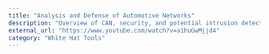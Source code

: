 ```yaml
---
title: "Analysis and Defense of Automotive Networks"
description: "Overview of CAN, security, and potential intrusion detection approaches at BSides Knoxville 2020"
external_url: "https://www.youtube.com/watch?v=a1huGwMjjd4"
category: "White Hat Tools"
---
```

